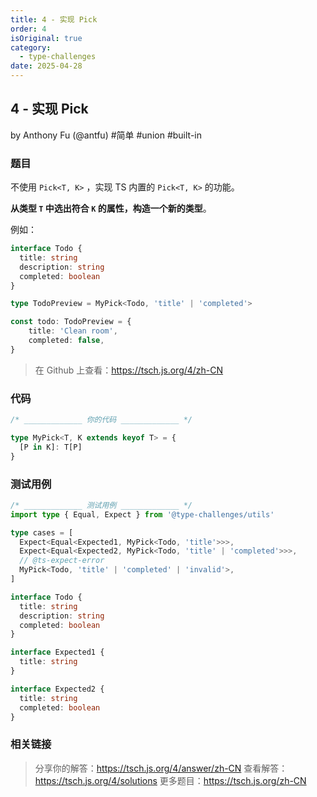 ```yaml
---
title: 4 - 实现 Pick
order: 4
isOriginal: true
category:
  - type-challenges
date: 2025-04-28
---
```


4 - 实现 Pick
-------
by Anthony Fu (@antfu) #简单 #union #built-in

### 题目

不使用 `Pick<T, K>` ，实现 TS 内置的 `Pick<T, K>` 的功能。

**从类型 `T` 中选出符合 `K` 的属性，构造一个新的类型**。

例如：

```ts
interface Todo {
  title: string
  description: string
  completed: boolean
}

type TodoPreview = MyPick<Todo, 'title' | 'completed'>

const todo: TodoPreview = {
    title: 'Clean room',
    completed: false,
}
```

> 在 Github 上查看：https://tsch.js.org/4/zh-CN

### 代码

```ts
/* _____________ 你的代码 _____________ */

type MyPick<T, K extends keyof T> = {
  [P in K]: T[P]
}

```

### 测试用例

```ts
/* _____________ 测试用例 _____________ */
import type { Equal, Expect } from '@type-challenges/utils'

type cases = [
  Expect<Equal<Expected1, MyPick<Todo, 'title'>>>,
  Expect<Equal<Expected2, MyPick<Todo, 'title' | 'completed'>>>,
  // @ts-expect-error
  MyPick<Todo, 'title' | 'completed' | 'invalid'>,
]

interface Todo {
  title: string
  description: string
  completed: boolean
}

interface Expected1 {
  title: string
}

interface Expected2 {
  title: string
  completed: boolean
}

```

### 相关链接

> 分享你的解答：https://tsch.js.org/4/answer/zh-CN
> 查看解答：https://tsch.js.org/4/solutions
> 更多题目：https://tsch.js.org/zh-CN

